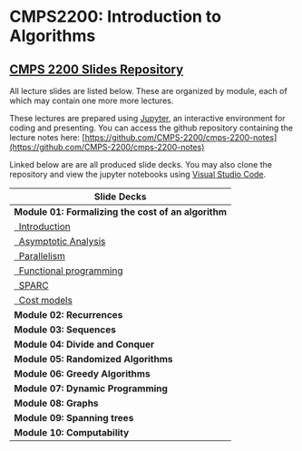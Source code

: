 # CMPS2200: Introduction to Algorithms

## [CMPS 2200 Slides Repository](https://github.com/CMPS-2200/cmps-2200-notes)

All lecture slides are listed below. These are organized by module, 
each of which may contain one more more lectures.

These lectures are prepared using [Jupyter](https://jupyter.org/), an 
interactive environment for coding and presenting. You can access the 
github repository containing the lecture notes 
here: [https://github.com/CMPS-2200/cmps-2200-notes](https://github.com/CMPS-2200/cmps-2200-notes)

Linked below are are all produced slide decks. You may also clone
the repository and view the jupyter notebooks using [Visual Studio
Code](https://code.visualstudio.com/).

|Slide Decks|
|-----|
|**Module 01: Formalizing the cost of an algorithm**|
|[&nbsp;&nbsp;Introduction](https://cmps-2200.github.io/cmps-2200-notes/module-01-cost/01-intro/01-intro.slides.html)|
|[&nbsp;&nbsp;Asymptotic Analysis](https://cmps-2200.github.io/cmps-2200-notes/module-01-cost/02-asymptotic-analysis/01-asymptotic-analysis.slides.html)|
|[&nbsp;&nbsp;Parallelism](https://cmps-2200.github.io/cmps-2200-notes/module-01-cost/03-parallel/01-parallel.slides.html)|
|[&nbsp;&nbsp;Functional programming](https://cmps-2200.github.io/cmps-2200-notes/module-01-cost/04-functional/01-functional.slides.html)|
|[&nbsp;&nbsp;SPARC](https://cmps-2200.github.io/cmps-2200-notes/module-01-cost/05-sparc/01-sparc.slides.html)|
|[&nbsp;&nbsp;Cost models](https://cmps-2200.github.io/cmps-2200-notes/module-01-cost/06-cost/01-cost.slides.html)|
|**Module 02: Recurrences**|
|**Module 03: Sequences**|
|**Module 04: Divide and Conquer**|
|**Module 05: Randomized Algorithms**|
|**Module 06: Greedy Algorithms**|
|**Module 07: Dynamic Programming**|
|**Module 08: Graphs**|
|**Module 09: Spanning trees**|
|**Module 10: Computability**|
